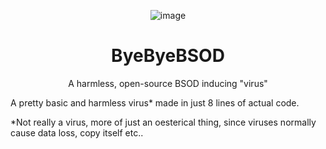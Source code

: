 <div align="center">

 ![image](https://github.com/Dismalitie/ByeByeBSOD/assets/118924562/0967b3c2-7fbc-49fe-8e11-6e9e759728aa)



 # ByeByeBSOD

 A harmless, open-source BSOD inducing "virus"
</div>

A pretty basic and harmless virus* made in just 8 lines of actual code.

*Not really a virus, more of just an oesterical thing, since viruses normally cause data loss, copy itself etc..
